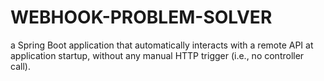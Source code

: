# WEBHOOK-PROBLEM-SOLVER
a Spring Boot application that automatically interacts with a remote API at application startup, without any manual HTTP trigger (i.e., no controller call).

